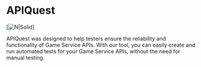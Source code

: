 # APIQuest

[![N|Solid](https://www.freepik.com/icon/game_5305736)]

APIQuest was designed to help testers ensure the reliability and functionality of Game Service APIs. With our tool, you can easily create and run automated tests for your Game Service APIs, without the need for manual testing.
